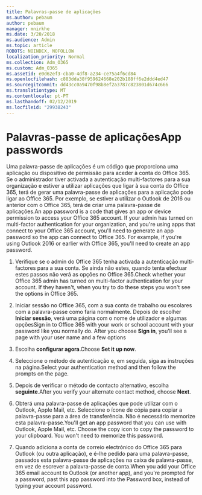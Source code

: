 ```yaml
---
title: Palavras-passe de aplicações
ms.author: pebaum
author: pebaum
manager: mnirkhe
ms.date: 3/20/2018
ms.audience: Admin
ms.topic: article
ROBOTS: NOINDEX, NOFOLLOW
localization_priority: Normal
ms.collection: Adm_O365
ms.custom: Adm_O365
ms.assetid: e0d62ef3-cba0-4df8-a234-ce75a4f6cd84
ms.openlocfilehash: c883dda38f959624668e202b188ff6e2ddd4ed47
ms.sourcegitcommit: dd43cc0a9470f98b8ef2a3787c823801d674c666
ms.translationtype: MT
ms.contentlocale: pt-PT
ms.lasthandoff: 02/12/2019
ms.locfileid: "29938243"
---
```

# <a name="app-passwords"></a><span data-ttu-id="ade02-102">Palavras-passe de aplicações</span><span class="sxs-lookup"><span data-stu-id="ade02-102">App passwords</span></span>

<span data-ttu-id="ade02-p101">Uma palavra-passe de aplicações é um código que proporciona uma aplicação ou dispositivo de permissão para aceder à conta do Office 365. Se o administrador tiver activada a autenticação multi-factores para a sua organização e estiver a utilizar aplicações que ligar à sua conta do Office 365, terá de gerar uma palavra-passe de aplicações para a aplicação pode ligar ao Office 365. Por exemplo, se estiver a utilizar o Outlook de 2016 ou anterior com o Office 365, terá de criar uma palavra-passe de aplicações.</span><span class="sxs-lookup"><span data-stu-id="ade02-p101">An app password is a code that gives an app or device permission to access your Office 365 account. If your admin has turned on multi-factor authentication for your organization, and you're using apps that connect to your Office 365 account, you'll need to generate an app password so the app can connect to Office 365. For example, if you're using Outlook 2016 or earlier with Office 365, you'll need to create an app password.</span></span>
  
1. <span data-ttu-id="ade02-p102">Verifique se o admin do Office 365 tenha activada a autenticação multi-factores para a sua conta. Se ainda não estes, quando tenta efectuar estes passos não verá as opções no Office 365.</span><span class="sxs-lookup"><span data-stu-id="ade02-p102">Check whether your Office 365 admin has turned on multi-factor authentication for your account. If they haven't, when you try to do these steps you won't see the options in Office 365.</span></span>
    
2. <span data-ttu-id="ade02-p103">Iniciar sessão no Office 365, com a sua conta de trabalho ou escolares com a palavra-passe como faria normalmente. Depois de escolher **Iniciar sessão**, verá uma página com o nome de utilizador e algumas opções</span><span class="sxs-lookup"><span data-stu-id="ade02-p103">Sign in to Office 365 with your work or school account with your password like you normally do. After you choose **Sign in**, you'll see a page with your user name and a few options</span></span> 
    
3. <span data-ttu-id="ade02-110">Escolha **configurar agora**.</span><span class="sxs-lookup"><span data-stu-id="ade02-110">Choose **Set it up now**.</span></span> 
    
4. <span data-ttu-id="ade02-111">Seleccione o método de autenticação e, em seguida, siga as instruções na página.</span><span class="sxs-lookup"><span data-stu-id="ade02-111">Select your authentication method and then follow the prompts on the page.</span></span>
    
5. <span data-ttu-id="ade02-112">Depois de verificar o método de contacto alternativo, escolha **seguinte**.</span><span class="sxs-lookup"><span data-stu-id="ade02-112">After you verify your alternate contact method, choose **Next**.</span></span> 
    
6. <span data-ttu-id="ade02-p104">Obterá uma palavra-passe de aplicações que pode utilizar com o Outlook, Apple Mail, etc. Seleccione o ícone de cópia para copiar a palavra-passe para a área de transferência. Não é necessário memorize esta palavra-passe.</span><span class="sxs-lookup"><span data-stu-id="ade02-p104">You'll get an app password that you can use with Outlook, Apple Mail, etc. Choose the copy icon to copy the password to your clipboard. You won't need to memorize this password.</span></span> 
    
7. <span data-ttu-id="ade02-115">Quando adiciona a conta de correio electrónico do Office 365 para Outlook (ou outra aplicação), e é-lhe pedido para uma palavra-passe, passados esta palavra-passe de aplicações na caixa de palavra-passe, em vez de escrever a palavra-passe de conta.</span><span class="sxs-lookup"><span data-stu-id="ade02-115">When you add your Office 365 email account to Outlook (or another app), and you're prompted for a password, past this app password into the Password box, instead of typing your account password.</span></span> 
    

